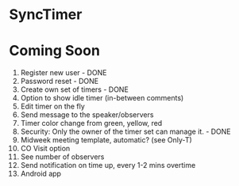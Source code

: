 # SyncTimer

# Coming Soon
1. Register new user - DONE
2. Password reset - DONE
3. Create own set of timers - DONE
4. Option to show idle timer (in-between comments)
5. Edit timer on the fly
6. Send message to the speaker/observers
7. Timer color change from green, yellow, red
8. Security: Only the owner of the timer set can manage it. - DONE
9. Midweek meeting template, automatic? (see Only-T)
10. CO Visit option
11. See number of observers
12. Send notification on time up, every 1-2 mins overtime
13. Android app
